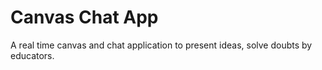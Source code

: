 # Canvas Chat App
A real time canvas and chat application to present ideas, solve doubts by educators. 
